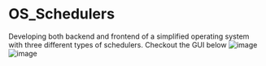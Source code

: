 # OS_Schedulers
Developing both backend and frontend of a simplified operating system with three different types of schedulers.
Checkout the GUI below
![image](https://github.com/user-attachments/assets/76f11d67-4499-4961-9d6c-e3b554a19137)
![image](https://github.com/user-attachments/assets/89428273-e825-4044-adaa-a16336fd51a3)
